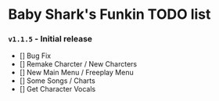 # Baby Shark's Funkin TODO list

### `v1.1.5` - Initial release
- [] Bug Fix
- [] Remake Charcter / New Charcters
- [] New Main Menu / Freeplay Menu
- [] Some Songs / Charts
- [] Get Character Vocals